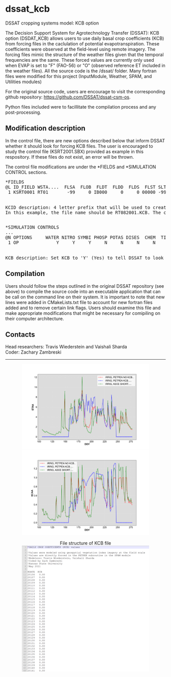 # dssat_kcb
DSSAT cropping systems model: KCB option

The Decision Support System for Agrotechnology Transfer (DSSAT): KCB option (DSDAT_KCB) allows users to use daily basal crop coefficients (KCB) from forcing files in the caclulation of potential evapotranspiration. These coefficients were observed at the field-level using remote imagery. The forcing files mimic the structure of the weather files given that the temporal frequencies are the same. These forced values are currently only used when EVAP is set to "F" (FAO-56) or "O" (observed reference ET included in the weather files). All the source code is the /dssat/ folder. Many fortran files were modified for this project (InputModule, Weather, SPAM, and Utilities modules) </br>

For the original source code, users are encourage to visit the corresponding github repository: https://github.com/DSSAT/dssat-csm-os.  </br>

Python files included were to facillitate the compilation process and any post-processing. </br>

## Modification description ##

In the control file, there are new options described below that inform DSSAT whether it should look for forcing KCB files. The user is encouraged to study the control file (KSRT2001.SBX) provided as example in this respository. If these files do not exist, an error will be thrown. </br>

The control file modifications are under the *FIELDS and *SIMULATION CONTROL sections.

<pre>
*FIELDS 
@L ID_FIELD WSTA....  FLSA  FLOB  FLDT  FLDD  FLDS  FLST SLTX  SLDP  ID_SOIL    KCID
 1 KSRT0001 RT01       -99     0 IB000     0     0 00000 -99    180  KSFC000004 RT08 </br>
 
KCID description: 4 letter prefix that will be used to create path to the file. These files must have the extension "KCB". 
In this example, the file name should be RT082001.KCB. The characters after the first four match the weather file.

</pre>

<pre>
*SIMULATION CONTROLS 
...
@N OPTIONS     WATER NITRO SYMBI PHOSP POTAS DISES  CHEM  TILL   CO2   KCB 
 1 OP              Y     Y     Y     N     N     N     N     Y     M     N </br>
 
KCB description: Set KCB to 'Y' (Yes) to tell DSSAT to look for KCB files. The default value is "N" (No). 
</pre>

## Compilation ##

Users should follow the steps outlined in the original DSSAT repository (see above) to compile the source code into an executable application that can be call on the command line on their system. It is important to note that new lines were added in CMakeLists.txt file to account for new fortran files added and to remove certain link flags. Users should examine this file and make appropriate modifications that might be necessary for comipiling on their computer architecture.  

## Contacts ##

Head researchers: Travis Wiederstein and Vaishali Sharda </br>
Coder: Zachary Zambreski

-----------
<p align="center">
<img src = "/figures/figures/ETAA.png" width = "400">
<img src = "/figures/figures/KCAA.png" width = "400">
 </p>
 <p align="center">
 File structure of KCB file </br>
 <img src = "/figures/figures/KCB_File_example.png" width = "400">
</p>
